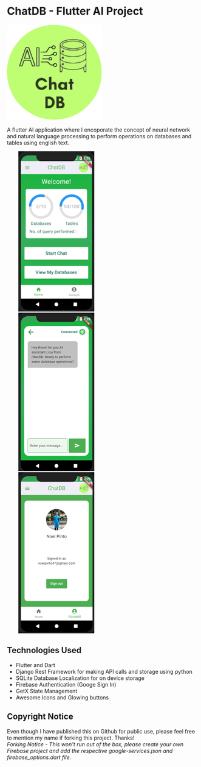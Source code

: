 # ChatDB - Flutter AI Project

<img src="https://github.com/curiouslumber/chatdb/blob/main/images/icon1.svg" width="250">

A flutter AI application where I encoporate the concept of neural network and natural language processing to perform operations on databases and tables using english text.

<img src="https://github.com/curiouslumber/ChatDB/blob/main/images/pages/page1.png" width="200" hspace="30"><img src="https://github.com/curiouslumber/ChatDB/blob/main/images/pages/page2.png" width="200" hspace="30" > <img src="https://github.com/curiouslumber/ChatDB/blob/main/images/pages/page3.png" width="200" hspace="30">

## Technologies Used
- Flutter and Dart
- Django Rest Framework for making API calls and storage using python
- SQLite Database Localization for on device storage
- Firebase Authentication (Googe Sign In)
- GetX State Management
- Awesome Icons and Glowing buttons

## Copyright Notice
Even though I have published this on Github for public use, please feel free to mention my name if forking this project. Thanks! <br>
<i>Forking Notice - This won't run out of the box, please create your own Firebase project and add the respective google-services.json and firebase_options.dart file.</i>
